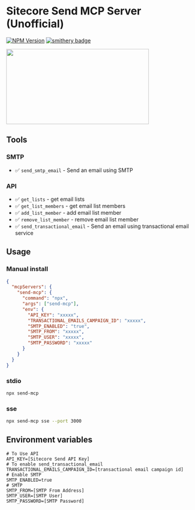 # Sitecore Send MCP Server (Unofficial)

[![NPM Version](https://img.shields.io/npm/v/send-mcp)](https://www.npmjs.com/package/send-mcp) [![smithery badge](https://smithery.ai/badge/@izharikov/send-mcp)](https://smithery.ai/server/@izharikov/send-mcp)

<a href="https://glama.ai/mcp/servers/@izharikov/send-mcp">
  <img width="380" height="200" src="https://glama.ai/mcp/servers/@izharikov/send-mcp/badge" />
</a>

## Tools

### SMTP

- :white_check_mark: `send_smtp_email` - Send an email using SMTP

### API

- :white_check_mark: `get_lists` - get email lists
- :white_check_mark: `get_list_members` - get email list members
- :white_check_mark: `add_list_member` - add email list member
- :white_check_mark: `remove_list_member` - remove email list member
- :white_check_mark: `send_transactional_email` - Send an email using transactional email service

## Usage

### Manual install

```json
{
  "mcpServers": {
    "send-mcp": {
      "command": "npx",
      "args": ["send-mcp"],
      "env": {
        "API_KEY": "xxxxx",
        "TRANSACTIONAL_EMAILS_CAMPAIGN_ID": "xxxxx",
        "SMTP_ENABLED": "true",
        "SMTP_FROM": "xxxxx",
        "SMTP_USER": "xxxxx",
        "SMTP_PASSWORD": "xxxxx"
      }
    }
  }
}
```

### stdio

```bash
npx send-mcp
```

### sse

```bash
npx send-mcp sse --port 3000
```

## Environment variables

```properties
# To Use API
API_KEY=[Sitecore Send API Key]
# To enable send_transactional_email
TRANSACTIONAL_EMAILS_CAMPAIGN_ID=[transactional email campaign id]
# Enable SMTP
SMTP_ENABLED=true
# SMTP
SMTP_FROM=[SMTP From Address]
SMTP_USER=[SMTP User]
SMTP_PASSWORD=[SMTP Password]
```
